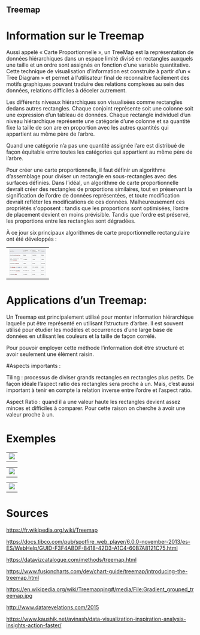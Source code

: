 ## Treemap

# Information sur le Treemap

Aussi appelé « Carte Proportionnelle », un TreeMap est la représentation de données hiérarchiques dans un espace limité divisé en rectangles auxquels une taille et un ordre sont assignés en fonction d’une variable quantitative. Cette technique de visualisation d'information est construite à partir d’un « Tree Diagram » et permet à l'utilisateur final de reconnaître facilement des motifs graphiques pouvant traduire des relations complexes au sein des données, relations difficiles à déceler autrement.

Les différents niveaux hiérarchiques son visualisées comme rectangles dedans autres rectangles. Chaque conjoint représente soit une colonne soit une expression d’un tableau de données. Chaque rectangle individuel d’un niveau hiérarchique représente une catégorie d’une colonne et sa quantité fixe la taille de son are en proportion avec les autres quantités qui appartient au même père de l’arbre.

Quand une catégorie n’a pas une quantité assignée l’are est distribué de façon équitable entre toutes les catégories qui appartient au même père de l’arbre.

Pour créer une carte proportionnelle, il faut définir un algorithme d’assemblage pour diviser un rectangle en sous-rectangles avec des surfaces définies. Dans l’idéal, un algorithme de carte proportionnelle devrait créer des rectangles de proportions similaires, tout en préservant la signification de l’ordre de données représentées, et toute modification devrait refléter les modifications de ces données.
Malheureusement ces propriétés s'opposent : tandis que les proportions sont optimisées, l’ordre de placement devient en moins prévisible. Tandis que l’ordre est préservé, les proportions entre les rectangles sont dégradées.

À ce jour six principaux algorithmes de carte proportionnelle rectangulaire ont été développés :

<table border="0">
  <tr>
    <td>
      <img src="img/Captura.PNG" style="width: 100px;">
    </td>
  </tr>
</table>

# Applications d’un Treemap:

Un Treemap est principalement utilisé pour monter information hiérarchique laquelle put être représenté en utilisant l’structure d’arbre. Il est souvent utilisé pour étudier les modèles et occurrences d’une large base de données en utilisant les couleurs et la taille de façon corrélé.

Pour pouvoir employer cette méthode l’information doit être structuré et avoir seulement une élément raisin.

#Aspects importants :

Tiling : processus de diviser grands rectangles en rectangles plus petits. De façon idéale l’aspect ratio des rectangles sera proche à un. Mais, c’est aussi important à tenir en compte la relation inverse entre l’ordre et l’aspect ratio.

Aspect Ratio : quand il a une valeur haute les rectangles devient assez minces et difficiles à comparer. Pour cette raison on cherche à avoir une valeur proche à un.

# Exemples

<table border="0">
  <tr>
    <td>
      <img src="C:\Users\maria\Desktop\universidad\Master\Segundo\MOS\Visualisation des donnees\Tarea 1\Captura.PNG" style="width: 100px;">
    </td>
  </tr>
</table>

<table border="0">
  <tr>
    <td>
      <img src="C:\Users\maria\Desktop\universidad\Master\Segundo\MOS\Visualisation des donnees\Tarea 1\Captura.PNG" style="width: 100px;">
    </td>
  </tr>
</table>

<table border="0">
  <tr>
    <td>
      <img src="C:\Users\maria\Desktop\universidad\Master\Segundo\MOS\Visualisation des donnees\Tarea 1\Captura.PNG" style="width: 100px;">
    </td>
  </tr>
</table>

# Sources

https://fr.wikipedia.org/wiki/Treemap

https://docs.tibco.com/pub/spotfire_web_player/6.0.0-november-2013/es-ES/WebHelp/GUID-F3F4ABDF-8418-42D3-A1C4-60B7A8121C75.html

https://datavizcatalogue.com/methods/treemap.html

https://www.fusioncharts.com/dev/chart-guide/treemap/introducing-the-treemap.html

https://en.wikipedia.org/wiki/Treemapping#/media/File:Gradient_grouped_treemap.jpg

http://www.datarevelations.com/2015

https://www.kaushik.net/avinash/data-visualization-inspiration-analysis-insights-action-faster/
